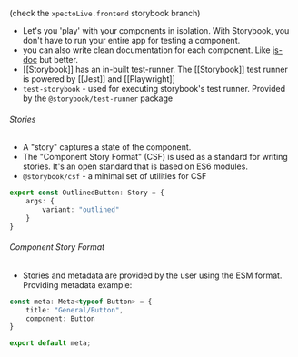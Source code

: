(check the `xpectoLive.frontend` storybook branch)
-  Let's you 'play' with your components in isolation. With Storybook, you don't have to run your entire app for testing a component.
-  you can also write clean documentation for each component. Like [js-doc](https://jsdoc.app/) but better.
-  [[Storybook]] has an in-built test-runner. The [[Storybook]] test runner is powered by [[Jest]] and [[Playwright]]
- `test-storybook` - used for executing storybook's test runner. Provided by the `@storybook/test-runner` package

###### Stories
-  A "story" captures a state of the component.
-  The "Component Story Format" (CSF) is used as a standard for writing stories. It's an open standard that is based on ES6 modules. 
-  `@storybook/csf` - a minimal set of utilities for CSF
```typescript
export const OutlinedButton: Story = {
	args: {
		variant: "outlined"
	}
}
```

###### Component Story Format
-  Stories and metadata are provided by the user using  the ESM format.  Providing metadata example:
```typescript
const meta: Meta<typeof Button> = {
	title: "General/Button",
	component: Button
}

export default meta;
```



